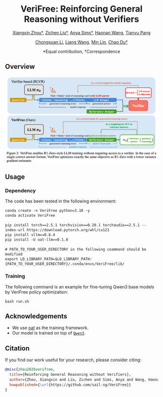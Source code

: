 <div align="center">

# VeriFree: Reinforcing General Reasoning without Verifiers
[Xiangxin Zhou*](https://scholar.google.com/citations?hl=en&user=eQgIWcQAAAAJ), [Zichen Liu*](https://lkevinzc.github.io/), [Anya Sims*](https://anyasims.github.io/), [Haonan Wang](https://charles-haonan-wang.me/), [Tianyu Pang](https://p2333.github.io/)

[Chongxuan Li](https://zhenxuan00.github.io/), [Liang Wang](https://scholar.google.com.hk/citations?user=8kzzUboAAAAJ), [Min Lin](https://scholar.google.com.sg/citations?user=BGONmkIAAAAJ&hl=en), [Chao Du†](https://duchao0726.github.io/)

*Equal contribution, †Correspondence

</div>

## Overview

![](./figures/verifree.jpg)


## Usage
### Dependency

The code has been tested in the following environment: 

```
conda create -n VeriFree python=3.10 -y
conda activate VeriFree

pip install torch==2.5.1 torchvision==0.20.1 torchaudio==2.5.1 --index-url https://download.pytorch.org/whl/cu121
pip install vllm==0.8.4
pip install -U oat-llm==0.1.0

# PATH_TO_YOUR_USER_DIRECTORY in the following coammand should be modified 
export LD_LIBRARY_PATH=$LD_LIBRARY_PATH:{PATH_TO_YOUR_USER_DIRECTORY}/.conda/envs/VeriFree/lib/
```

### Training

The following command is an example for fine-tuning Qwen3 base models by VeriFree policy optimization:

```
bash run.sh
```


## Acknowledgements

- We use [oat](https://github.com/sail-sg/oat) as the training framework.
- Our model is trained on top of [`Qwen3`](https://huggingface.co/collections/Qwen/qwen3-67dd247413f0e2e4f653967f).


## Citation
If you find our work useful for your research, please consider citing:

```bibtex
@misc{zhou2025verifree,
  title={Reinforcing General Reasoning without Verifiers},
  author={Zhou, Xiangxin and Liu, Zichen and Sims, Anya and Wang, Haonan and Pang, Tianyu and Li, Chongxuan and Wang, Liang and Lin, Min and Du, Chao},
  howpublished={\url{https://github.com/sail-sg/VeriFree}}
}
```


